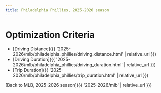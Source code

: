 ```yaml
---
title: Philadelphia Phillies, 2025-2026 season
---
```


# Optimization Criteria
- [Driving Distance]({{ '2025-2026/mlb/philadelphia_phillies/driving_distance.html' | relative_url }})
- [Driving Duration]({{ '2025-2026/mlb/philadelphia_phillies/driving_duration.html' | relative_url }})
- [Trip Duration]({{ '2025-2026/mlb/philadelphia_phillies/trip_duration.html' | relative_url }})

[Back to MLB, 2025-2026 season]({{ '2025-2026/mlb' | relative_url }})
